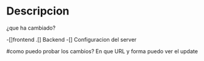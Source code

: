 # Descripcion
¿que ha cambiado?

-[]frontend
.[] Backend
-[] Configuracion del server

#como puedo probar los cambios?
En que URL y forma puedo ver el update
